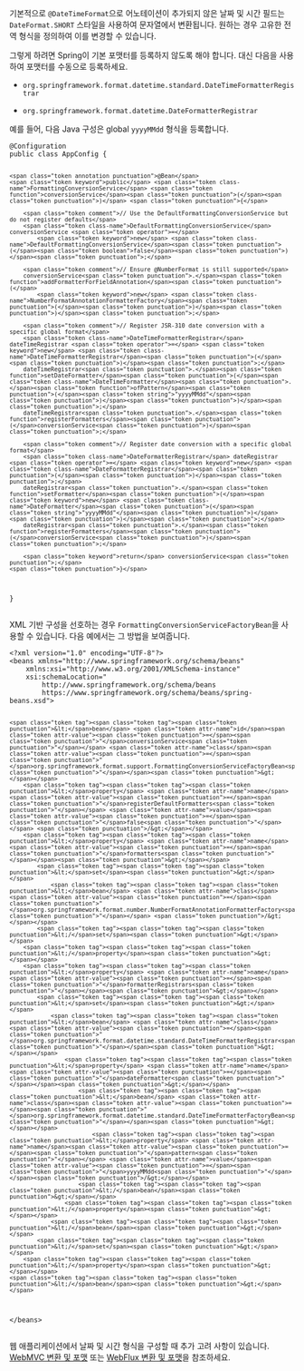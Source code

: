 <p>기본적으로 <code>@DateTimeFormat</code>으로 어노테이션이 추가되지 않은 날짜 및 시간 필드는 <code>DateFormat.SHORT</code> 스타일을 사용하여 문자열에서 변환됩니다. 원하는 경우 고유한 전역 형식을 정의하여 이를 변경할 수 있습니다.</p>
<p>그렇게 하려면 Spring이 기본 포맷터를 등록하지 않도록 해야 합니다. 대신 다음을 사용하여 포맷터를 수동으로 등록하세요.</p>
<ul>
<li>
<p><code>org.springframework.format.datetime.standard.DateTimeFormatterRegistrar</code></p>
</li>
<li>
<p><code>org.springframework.format.datetime.DateFormatterRegistrar</code></p>
</li>
</ul>
<p>예를 들어, 다음 Java 구성은 global <code>yyyyMMdd</code> 형식을 등록합니다.</p>
<pre><code class="language-java"><span class="token annotation punctuation">@Configuration</span>
<span class="token keyword">public</span> <span class="token keyword">class</span> <span class="token class-name">AppConfig</span> <span class="token punctuation">{</span>

	<span class="token annotation punctuation">@Bean</span>
	<span class="token keyword">public</span> <span class="token class-name">FormattingConversionService</span> <span class="token function">conversionService</span><span class="token punctuation">(</span><span class="token punctuation">)</span> <span class="token punctuation">{</span>

		<span class="token comment">// Use the DefaultFormattingConversionService but do not register defaults</span>
		<span class="token class-name">DefaultFormattingConversionService</span> conversionService <span class="token operator">=</span>
			<span class="token keyword">new</span> <span class="token class-name">DefaultFormattingConversionService</span><span class="token punctuation">(</span><span class="token boolean">false</span><span class="token punctuation">)</span><span class="token punctuation">;</span>

		<span class="token comment">// Ensure @NumberFormat is still supported</span>
		conversionService<span class="token punctuation">.</span><span class="token function">addFormatterForFieldAnnotation</span><span class="token punctuation">(</span>
			<span class="token keyword">new</span> <span class="token class-name">NumberFormatAnnotationFormatterFactory</span><span class="token punctuation">(</span><span class="token punctuation">)</span><span class="token punctuation">)</span><span class="token punctuation">;</span>

		<span class="token comment">// Register JSR-310 date conversion with a specific global format</span>
		<span class="token class-name">DateTimeFormatterRegistrar</span> dateTimeRegistrar <span class="token operator">=</span> <span class="token keyword">new</span> <span class="token class-name">DateTimeFormatterRegistrar</span><span class="token punctuation">(</span><span class="token punctuation">)</span><span class="token punctuation">;</span>
		dateTimeRegistrar<span class="token punctuation">.</span><span class="token function">setDateFormatter</span><span class="token punctuation">(</span><span class="token class-name">DateTimeFormatter</span><span class="token punctuation">.</span><span class="token function">ofPattern</span><span class="token punctuation">(</span><span class="token string">"yyyyMMdd"</span><span class="token punctuation">)</span><span class="token punctuation">)</span><span class="token punctuation">;</span>
		dateTimeRegistrar<span class="token punctuation">.</span><span class="token function">registerFormatters</span><span class="token punctuation">(</span>conversionService<span class="token punctuation">)</span><span class="token punctuation">;</span>

		<span class="token comment">// Register date conversion with a specific global format</span>
		<span class="token class-name">DateFormatterRegistrar</span> dateRegistrar <span class="token operator">=</span> <span class="token keyword">new</span> <span class="token class-name">DateFormatterRegistrar</span><span class="token punctuation">(</span><span class="token punctuation">)</span><span class="token punctuation">;</span>
		dateRegistrar<span class="token punctuation">.</span><span class="token function">setFormatter</span><span class="token punctuation">(</span><span class="token keyword">new</span> <span class="token class-name">DateFormatter</span><span class="token punctuation">(</span><span class="token string">"yyyyMMdd"</span><span class="token punctuation">)</span><span class="token punctuation">)</span><span class="token punctuation">;</span>
		dateRegistrar<span class="token punctuation">.</span><span class="token function">registerFormatters</span><span class="token punctuation">(</span>conversionService<span class="token punctuation">)</span><span class="token punctuation">;</span>

		<span class="token keyword">return</span> conversionService<span class="token punctuation">;</span>
	<span class="token punctuation">}</span>
<span class="token punctuation">}</span></code></pre>
<p>XML 기반 구성을 선호하는 경우 <code>FormattingConversionServiceFactoryBean</code>을 사용할 수 있습니다. 다음 예에서는 그 방법을 보여줍니다.</p>
<pre><code class="language-xml"><span class="token prolog">&lt;?xml version="1.0" encoding="UTF-8"?&gt;</span>
<span class="token tag"><span class="token tag"><span class="token punctuation">&lt;</span>beans</span> <span class="token attr-name">xmlns</span><span class="token attr-value"><span class="token punctuation">=</span><span class="token punctuation">"</span>http://www.springframework.org/schema/beans<span class="token punctuation">"</span></span>
	<span class="token attr-name"><span class="token namespace">xmlns:</span>xsi</span><span class="token attr-value"><span class="token punctuation">=</span><span class="token punctuation">"</span>http://www.w3.org/2001/XMLSchema-instance<span class="token punctuation">"</span></span>
	<span class="token attr-name"><span class="token namespace">xsi:</span>schemaLocation</span><span class="token attr-value"><span class="token punctuation">=</span><span class="token punctuation">"</span>
		http://www.springframework.org/schema/beans
		https://www.springframework.org/schema/beans/spring-beans.xsd<span class="token punctuation">"</span></span><span class="token punctuation">&gt;</span></span>

	<span class="token tag"><span class="token tag"><span class="token punctuation">&lt;</span>bean</span> <span class="token attr-name">id</span><span class="token attr-value"><span class="token punctuation">=</span><span class="token punctuation">"</span>conversionService<span class="token punctuation">"</span></span> <span class="token attr-name">class</span><span class="token attr-value"><span class="token punctuation">=</span><span class="token punctuation">"</span>org.springframework.format.support.FormattingConversionServiceFactoryBean<span class="token punctuation">"</span></span><span class="token punctuation">&gt;</span></span>
		<span class="token tag"><span class="token tag"><span class="token punctuation">&lt;</span>property</span> <span class="token attr-name">name</span><span class="token attr-value"><span class="token punctuation">=</span><span class="token punctuation">"</span>registerDefaultFormatters<span class="token punctuation">"</span></span> <span class="token attr-name">value</span><span class="token attr-value"><span class="token punctuation">=</span><span class="token punctuation">"</span>false<span class="token punctuation">"</span></span> <span class="token punctuation">/&gt;</span></span>
		<span class="token tag"><span class="token tag"><span class="token punctuation">&lt;</span>property</span> <span class="token attr-name">name</span><span class="token attr-value"><span class="token punctuation">=</span><span class="token punctuation">"</span>formatters<span class="token punctuation">"</span></span><span class="token punctuation">&gt;</span></span>
			<span class="token tag"><span class="token tag"><span class="token punctuation">&lt;</span>set</span><span class="token punctuation">&gt;</span></span>
				<span class="token tag"><span class="token tag"><span class="token punctuation">&lt;</span>bean</span> <span class="token attr-name">class</span><span class="token attr-value"><span class="token punctuation">=</span><span class="token punctuation">"</span>org.springframework.format.number.NumberFormatAnnotationFormatterFactory<span class="token punctuation">"</span></span> <span class="token punctuation">/&gt;</span></span>
			<span class="token tag"><span class="token tag"><span class="token punctuation">&lt;/</span>set</span><span class="token punctuation">&gt;</span></span>
		<span class="token tag"><span class="token tag"><span class="token punctuation">&lt;/</span>property</span><span class="token punctuation">&gt;</span></span>
		<span class="token tag"><span class="token tag"><span class="token punctuation">&lt;</span>property</span> <span class="token attr-name">name</span><span class="token attr-value"><span class="token punctuation">=</span><span class="token punctuation">"</span>formatterRegistrars<span class="token punctuation">"</span></span><span class="token punctuation">&gt;</span></span>
			<span class="token tag"><span class="token tag"><span class="token punctuation">&lt;</span>set</span><span class="token punctuation">&gt;</span></span>
				<span class="token tag"><span class="token tag"><span class="token punctuation">&lt;</span>bean</span> <span class="token attr-name">class</span><span class="token attr-value"><span class="token punctuation">=</span><span class="token punctuation">"</span>org.springframework.format.datetime.standard.DateTimeFormatterRegistrar<span class="token punctuation">"</span></span><span class="token punctuation">&gt;</span></span>
					<span class="token tag"><span class="token tag"><span class="token punctuation">&lt;</span>property</span> <span class="token attr-name">name</span><span class="token attr-value"><span class="token punctuation">=</span><span class="token punctuation">"</span>dateFormatter<span class="token punctuation">"</span></span><span class="token punctuation">&gt;</span></span>
						<span class="token tag"><span class="token tag"><span class="token punctuation">&lt;</span>bean</span> <span class="token attr-name">class</span><span class="token attr-value"><span class="token punctuation">=</span><span class="token punctuation">"</span>org.springframework.format.datetime.standard.DateTimeFormatterFactoryBean<span class="token punctuation">"</span></span><span class="token punctuation">&gt;</span></span>
							<span class="token tag"><span class="token tag"><span class="token punctuation">&lt;</span>property</span> <span class="token attr-name">name</span><span class="token attr-value"><span class="token punctuation">=</span><span class="token punctuation">"</span>pattern<span class="token punctuation">"</span></span> <span class="token attr-name">value</span><span class="token attr-value"><span class="token punctuation">=</span><span class="token punctuation">"</span>yyyyMMdd<span class="token punctuation">"</span></span><span class="token punctuation">/&gt;</span></span>
						<span class="token tag"><span class="token tag"><span class="token punctuation">&lt;/</span>bean</span><span class="token punctuation">&gt;</span></span>
					<span class="token tag"><span class="token tag"><span class="token punctuation">&lt;/</span>property</span><span class="token punctuation">&gt;</span></span>
				<span class="token tag"><span class="token tag"><span class="token punctuation">&lt;/</span>bean</span><span class="token punctuation">&gt;</span></span>
			<span class="token tag"><span class="token tag"><span class="token punctuation">&lt;/</span>set</span><span class="token punctuation">&gt;</span></span>
		<span class="token tag"><span class="token tag"><span class="token punctuation">&lt;/</span>property</span><span class="token punctuation">&gt;</span></span>
	<span class="token tag"><span class="token tag"><span class="token punctuation">&lt;/</span>bean</span><span class="token punctuation">&gt;</span></span>
<span class="token tag"><span class="token tag"><span class="token punctuation">&lt;/</span>beans</span><span class="token punctuation">&gt;</span></span></code></pre>
<p>웹 애플리케이션에서 날짜 및 시간 형식을 구성할 때 추가 고려 사항이 있습니다. <a href="https://docs.spring.io/spring-framework/reference/web/webmvc/mvc-config/conversion.html">WebMVC 변환 및 포맷</a> 또는 <a href="https://docs.spring.io/spring-framework/reference/web/webflux/config.html#webflux-config-conversion">WebFlux 변환 및 포맷</a>을 참조하세요.</p>